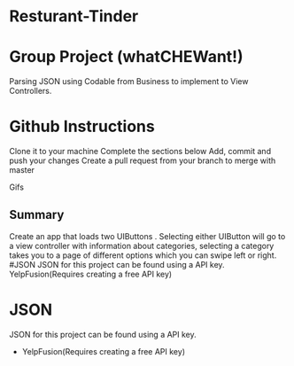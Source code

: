 # Resturant-Tinder
# Group Project (whatCHEWant!)
Parsing JSON using Codable from Business to implement to View Controllers.
# Github Instructions
Clone it to your machine
Complete the sections below
Add, commit and push your changes
Create a pull request from your branch to merge with master
 
Gifs

## Summary
Create an app that loads two UIButtons . Selecting either UIButton will go to a view controller with information about categories, selecting a category takes you to a page of different options which you can swipe left or right.
#JSON
JSON for this project can be found using a API key.
YelpFusion(Requires creating a free API key)


# JSON
JSON for this project can be found using a API key.
   - YelpFusion(Requires creating a free API key)
